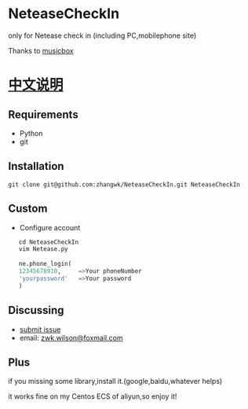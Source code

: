 # NeteaseCheckIn

only for Netease check in  (including PC,mobilephone site)  

Thanks to [musicbox](https://github.com/darknessomi/musicbox)
 
[中文说明](https://github.com/zhangwk/NeteaseCheckIn/blob/master/README-zh.md)  
=========================

Requirements
------------
* Python  
* git


Installation
------------
```
git clone git@github.com:zhangwk/NeteaseCheckIn.git NeteaseCheckIn
```
Custom
--------

* Configure account
```python
   cd NeteaseCheckIn
   vim Netease.py
   
   ne.phone_login(
   12345678910,     =>Your phoneNumber
   'yourpassword'   =>Your password
   )
```
Discussing
----------
- [submit issue](https://github.com/zhangwk/NeteaseCheckIn/issues/new)
- email: zwk.wilson@foxmail.com


Plus
--------
if you missing some library,install it.(google,baidu,whatever helps)

it works fine on my Centos ECS of aliyun,so enjoy it!

